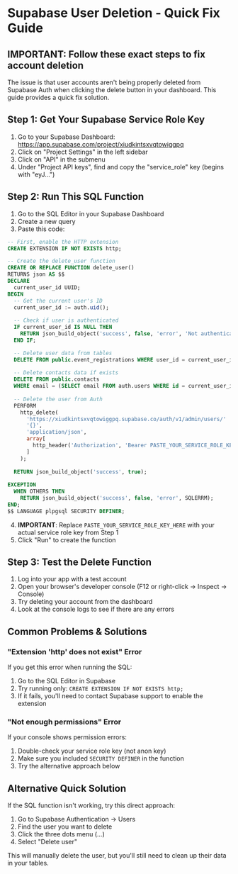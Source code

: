 # Supabase User Deletion - Quick Fix Guide

## IMPORTANT: Follow these exact steps to fix account deletion

The issue is that user accounts aren't being properly deleted from Supabase Auth when clicking the delete button in your dashboard. This guide provides a quick fix solution.

## Step 1: Get Your Supabase Service Role Key

1. Go to your Supabase Dashboard: https://app.supabase.com/project/xiudkintsxvqtowiggpq
2. Click on "Project Settings" in the left sidebar
3. Click on "API" in the submenu
4. Under "Project API keys", find and copy the "service_role" key (begins with "eyJ...")

## Step 2: Run This SQL Function

1. Go to the SQL Editor in your Supabase Dashboard
2. Create a new query
3. Paste this code:

```sql
-- First, enable the HTTP extension
CREATE EXTENSION IF NOT EXISTS http;

-- Create the delete_user function
CREATE OR REPLACE FUNCTION delete_user()
RETURNS json AS $$
DECLARE
  current_user_id UUID;
BEGIN
  -- Get the current user's ID
  current_user_id := auth.uid();
  
  -- Check if user is authenticated
  IF current_user_id IS NULL THEN
    RETURN json_build_object('success', false, 'error', 'Not authenticated');
  END IF;

  -- Delete user data from tables
  DELETE FROM public.event_registrations WHERE user_id = current_user_id;
  
  -- Delete contacts data if exists
  DELETE FROM public.contacts 
  WHERE email = (SELECT email FROM auth.users WHERE id = current_user_id);
  
  -- Delete the user from Auth
  PERFORM 
    http_delete(
      'https://xiudkintsxvqtowiggpq.supabase.co/auth/v1/admin/users/' || current_user_id,
      '{}',
      'application/json',
      array[
        http_header('Authorization', 'Bearer PASTE_YOUR_SERVICE_ROLE_KEY_HERE')
      ]
    );
    
  RETURN json_build_object('success', true);
  
EXCEPTION
  WHEN OTHERS THEN
    RETURN json_build_object('success', false, 'error', SQLERRM);
END;
$$ LANGUAGE plpgsql SECURITY DEFINER;
```

4. **IMPORTANT**: Replace `PASTE_YOUR_SERVICE_ROLE_KEY_HERE` with your actual service role key from Step 1
5. Click "Run" to create the function

## Step 3: Test the Delete Function

1. Log into your app with a test account
2. Open your browser's developer console (F12 or right-click → Inspect → Console)
3. Try deleting your account from the dashboard
4. Look at the console logs to see if there are any errors

## Common Problems & Solutions

### "Extension 'http' does not exist" Error

If you get this error when running the SQL:

1. Go to the SQL Editor in Supabase
2. Try running only: `CREATE EXTENSION IF NOT EXISTS http;`
3. If it fails, you'll need to contact Supabase support to enable the extension

### "Not enough permissions" Error 

If your console shows permission errors:

1. Double-check your service role key (not anon key)
2. Make sure you included `SECURITY DEFINER` in the function
3. Try the alternative approach below

## Alternative Quick Solution

If the SQL function isn't working, try this direct approach:

1. Go to Supabase Authentication → Users
2. Find the user you want to delete
3. Click the three dots menu (...)
4. Select "Delete user"

This will manually delete the user, but you'll still need to clean up their data in your tables. 